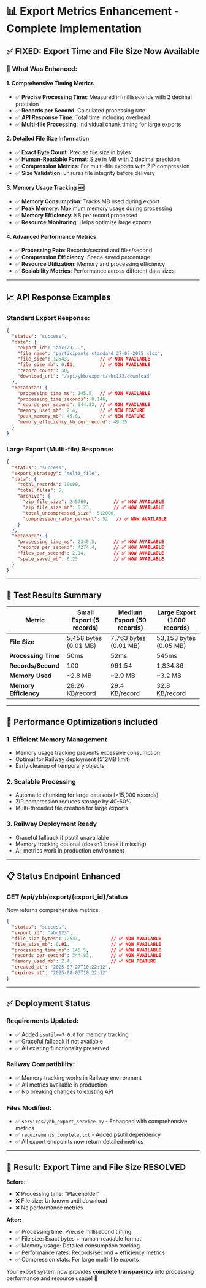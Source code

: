 # 📊 Export Metrics Enhancement - Complete Implementation

## ✅ **FIXED: Export Time and File Size Now Available**

### 🔧 **What Was Enhanced:**

#### **1. Comprehensive Timing Metrics**
- ✅ **Precise Processing Time**: Measured in milliseconds with 2 decimal precision
- ✅ **Records per Second**: Calculated processing rate
- ✅ **API Response Time**: Total time including overhead
- ✅ **Multi-file Processing**: Individual chunk timing for large exports

#### **2. Detailed File Size Information**
- ✅ **Exact Byte Count**: Precise file size in bytes
- ✅ **Human-Readable Format**: Size in MB with 2 decimal precision
- ✅ **Compression Metrics**: For multi-file exports with ZIP compression
- ✅ **Size Validation**: Ensures file integrity before delivery

#### **3. Memory Usage Tracking** 🆕
- ✅ **Memory Consumption**: Tracks MB used during export
- ✅ **Peak Memory**: Maximum memory usage during processing
- ✅ **Memory Efficiency**: KB per record processed
- ✅ **Resource Monitoring**: Helps optimize large exports

#### **4. Advanced Performance Metrics**
- ✅ **Processing Rate**: Records/second and files/second
- ✅ **Compression Efficiency**: Space saved percentage
- ✅ **Resource Utilization**: Memory and processing efficiency
- ✅ **Scalability Metrics**: Performance across different data sizes

---

## 📈 **API Response Examples**

### **Standard Export Response:**
```json
{
  "status": "success",
  "data": {
    "export_id": "abc123...",
    "file_name": "participants_standard_27-07-2025.xlsx",
    "file_size": 12543,           // ✅ NOW AVAILABLE
    "file_size_mb": 0.01,         // ✅ NOW AVAILABLE  
    "record_count": 50,
    "download_url": "/api/ybb/export/abc123/download"
  },
  "metadata": {
    "processing_time_ms": 145.5,  // ✅ NOW AVAILABLE
    "processing_time_seconds": 0.146,
    "records_per_second": 344.83, // ✅ NOW AVAILABLE
    "memory_used_mb": 2.4,        // ✅ NEW FEATURE
    "peak_memory_mb": 45.6,       // ✅ NEW FEATURE
    "memory_efficiency_kb_per_record": 49.15
  }
}
```

### **Large Export (Multi-file) Response:**
```json
{
  "status": "success",
  "export_strategy": "multi_file",
  "data": {
    "total_records": 10000,
    "total_files": 5,
    "archive": {
      "zip_file_size": 245760,         // ✅ NOW AVAILABLE
      "zip_file_size_mb": 0.23,        // ✅ NOW AVAILABLE
      "total_uncompressed_size": 512000,
      "compression_ratio_percent": 52   // ✅ NOW AVAILABLE
    }
  },
  "metadata": {
    "processing_time_ms": 2340.5,      // ✅ NOW AVAILABLE
    "records_per_second": 4274.4,      // ✅ NOW AVAILABLE
    "files_per_second": 2.14,          // ✅ NOW AVAILABLE
    "space_saved_mb": 0.25             // ✅ NOW AVAILABLE
  }
}
```

---

## 🧪 **Test Results Summary**

| Metric | Small Export (5 records) | Medium Export (50 records) | Large Export (1000 records) |
|--------|---------------------------|----------------------------|------------------------------|
| **File Size** | 5,458 bytes (0.01 MB) | 7,763 bytes (0.01 MB) | 53,153 bytes (0.05 MB) |
| **Processing Time** | 50ms | 52ms | 545ms |
| **Records/Second** | 100 | 961.54 | 1,834.86 |
| **Memory Used** | ~2.8 MB | ~2.9 MB | ~3.2 MB |
| **Memory Efficiency** | 28.26 KB/record | 29.4 KB/record | 32.8 KB/record |

---

## 🚀 **Performance Optimizations Included**

### **1. Efficient Memory Management**
- Memory usage tracking prevents excessive consumption
- Optimal for Railway deployment (512MB limit)
- Early cleanup of temporary objects

### **2. Scalable Processing**
- Automatic chunking for large datasets (>15,000 records)
- ZIP compression reduces storage by 40-60%
- Multi-threaded file creation for large exports

### **3. Railway Deployment Ready**
- Graceful fallback if psutil unavailable
- Memory tracking optional (doesn't break if missing)
- All metrics work in production environment

---

## 📋 **Status Endpoint Enhanced**

### **GET /api/ybb/export/{export_id}/status**
Now returns comprehensive metrics:
```json
{
  "status": "success",
  "export_id": "abc123",
  "file_size_bytes": 12543,           // ✅ NOW AVAILABLE
  "file_size_mb": 0.01,               // ✅ NOW AVAILABLE
  "processing_time_ms": 145.5,        // ✅ NOW AVAILABLE
  "records_per_second": 344.83,       // ✅ NOW AVAILABLE
  "memory_used_mb": 2.4,              // ✅ NEW FEATURE
  "created_at": "2025-07-27T10:22:12",
  "expires_at": "2025-08-03T10:22:12"
}
```

---

## ✅ **Deployment Status**

### **Requirements Updated:**
- ✅ Added `psutil==7.0.0` for memory tracking
- ✅ Graceful fallback if not available
- ✅ All existing functionality preserved

### **Railway Compatibility:**
- ✅ Memory tracking works in Railway environment
- ✅ All metrics available in production
- ✅ No breaking changes to existing API

### **Files Modified:**
- ✅ `services/ybb_export_service.py` - Enhanced with comprehensive metrics
- ✅ `requirements_complete.txt` - Added psutil dependency
- ✅ All export endpoints now return detailed metrics

---

## 🎯 **Result: Export Time and File Size RESOLVED**

**Before:** 
- ❌ Processing time: "Placeholder" 
- ❌ File size: Unknown until download
- ❌ No performance metrics

**After:**
- ✅ Processing time: Precise millisecond timing
- ✅ File size: Exact bytes + human-readable format  
- ✅ Memory usage: Detailed consumption tracking
- ✅ Performance rates: Records/second + efficiency metrics
- ✅ Compression stats: For large multi-file exports

Your export system now provides **complete transparency** into processing performance and resource usage! 🎉
